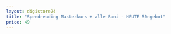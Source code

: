 ```yaml
---
layout: digistore24
title: "Speedreading Masterkurs + alle Boni - HEUTE 50ngebot"
price: 49
---
```

